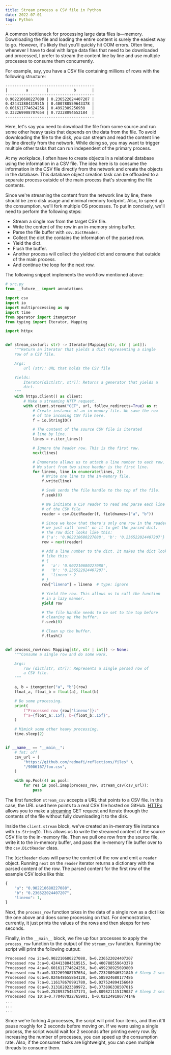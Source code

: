 ```yaml
---
title: Stream process a CSV file in Python
date: 2022-07-01
tags: Python
---
```


A common bottleneck for processing large data files is—memory. Downloading the file and
loading the entire content is surely the easiest way to go. However, it's likely that
you'll quickly hit OOM errors. Often time, whenever I have to deal with large data files
that need to be downloaded and processed, I prefer to stream the content line by line
and use multiple processes to consume them concurrently.

For example, say, you have a CSV file containing millions of rows with the following
structure:

```
---------------------------------------
|        a        |           b       |
---------------------------------------
0.902210680227088 | 0.236522024407207 |
0.424413804319515 | 0.400788559643378 |
0.601611774624256 | 0.4992389256938   |
0.332269908707654 | 0.72328094652184  |
---------------------------------------
```

Here, let's say you need to download the file from some source and run some other heavy
tasks that depends on the data from the file. To avoid downloading the file to the disk, you can stream and read the content line by line directly from the network. While doing so, you may want to trigger multiple other tasks that can run independent of the primary
process.

At my workplace, I often have to create objects in a relational database using the
information in a CSV file. The idea here is to consume the information in the CSV file
directly from the network and create the objects in the database. This database object
creation task can be offloaded to a separate process outside of the main process that's
streaming the file contents.

Since we're streaming the content from the network line by line, there should be zero
disk usage and minimal memory footprint. Also, to speed up the consumption, we'll fork
multiple OS processes. To put in concisely, we'll need to perform the following steps:

* Stream a single row from the target CSV file.
* Write the content of the row in an in-memory string buffer.
* Parse the file buffer with `csv.DictReader`.
* Collect the dict the contains the information of the parsed row.
* Yield the dict.
* Flush the buffer.
* Another process will collect the yielded dict and consume that outside of the main
process.
* And continue the loop for the next row.

The following snippet implements the workflow mentioned above:

```python
# src.py
from __future__ import annotations

import csv
import io
import multiprocessing as mp
import time
from operator import itemgetter
from typing import Iterator, Mapping

import httpx


def stream_csv(url: str) -> Iterator[Mapping[str, str | int]]:
    """Return an iterator that yields a dict representing a single
    row of a CSV file.

    Args:
        url (str): URL that holds the CSV file

    Yields:
        Iterator[dict[str, str]]: Returns a generator that yields a
        dict.
    """
    with httpx.Client() as client:
        # Make a streaming HTTP request.
        with client.stream("GET", url, follow_redirects=True) as r:
            # Create instance of an in-memory file. We save the row
            # of the incoming CSV file here.
            f = io.StringIO()

            # The content of the source CSV file is iterated
            # line by line.
            lines = r.iter_lines()

            # Ignore the header row. This is the first row.
            next(lines)

            # Enumerate allows us to attach a line number to each row.
            # We start from two since header is the first line.
            for lineno, line in enumerate(lines, 2):
                # Write one line to the in-memory file.
                f.write(line)

                # Seek sends the file handle to the top of the file.
                f.seek(0)

                # We initiate a CSV reader to read and parse each line
                # of the CSV file
                reader = csv.DictReader(f, fieldnames=("a", "b"))

                # Since we know that there's only one row in the reader
                # we just call 'next' on it to get the parsed dict.
                # The row dict looks like this:
                # {'a': '0.902210680227088', 'b': '0.236522024407207'}
                row = next(reader)

                # Add a line number to the dict. It makes the dict looks
                # like this:
                # {
                #   'a': '0.902210680227088',
                #   'b': '0.236522024407207',
                #   'lineno': 2
                # }
                row["lineno"] = lineno  # type: ignore

                # Yield the row. This allows us to call the function
                # in a lazy manner.
                yield row

                # The file handle needs to be set to the top before
                # cleaning up the buffer.
                f.seek(0)

                # Clean up the buffer.
                f.flush()


def process_row(row: Mapping[str, str | int]) -> None:
    """Consume a single row and do some work.

    Args:
        row (dict[str, str]): Represents a single parsed row of
        a CSV file.
    """

    a, b = itemgetter("a", "b")(row)
    float_a, float_b = float(a), float(b)

    # Do some processing.
    print(
        f"Processed row {row['lineno']}:"
        f"a={float_a:.15f}, b={float_b:.15f}",
    )

    # Mimick some other heavy processing.
    time.sleep(2)


if __name__ == "__main__":
    # fmt: off
    csv_url = (
        "https://github.com/rednafi/reflections/files" \
        "/9006167/foo.csv",
    )

    with mp.Pool(4) as pool:
        for res in pool.imap(process_row, stream_csv(csv_url)):
            pass
```

The first function `stream_csv` accepts a URL that points to a CSV file. In this case,
the URL used here points to a real CSV file hosted on GitHub. [HTTPx][1] allows you to make a [streaming][2] GET request and iterate through the contents of the file without
fully downloading it to the disk.

Inside the `client.stream` block, we've created an in-memory file instance with
`io.StringIO`. This allows us to write the streamed content of the source CSV file to
the in-memory file. Then we pull one row from the source file, write it to the in-memory
buffer, and pass the in-memory file buffer over to the `csv.DictReader` class.

The `DictReader` class will parse the content of the row and emit a `reader` object. Running `next` on the `reader` iterator returns a dictionary with the parsed content of
the row. The parsed content for the first row of the example CSV looks like this:

```python
{
    "a": "0.902210680227088",
    "b": "0.236522024407207",
    "lineno": 1,
}
```

Next, the `process_row` function takes in the data of a single row as a dict like the one
above and does some processing on that. For demonstration, currently, it just prints the
values of the rows and then sleeps for two seconds.

Finally, in the `__main__` block, we fire up four processes to apply the `process_row`
function to the output of the `stream_csv` function. Running the script will print the
following output:

```sh
Processed row 2:a=0.902210680227088, b=0.236522024407207
Processed row 3:a=0.424413804319515, b=0.400788559643378
Processed row 4:a=0.601611774624256, b=0.499238925693800
Processed row 5:a=0.332269908707654, b=0.723280946521840 # Sleep 2 sec
Processed row 6:a=0.024648655864128, b=0.585924680177486
Processed row 7:a=0.116178678991780, b=0.027524894156040
Processed row 8:a=0.313182023389972, b=0.373896338507016
Processed row 9:a=0.252893754537173, b=0.809821115129037 # Sleep 2 sec
Processed row 10:a=0.770407022765901, b=0.021249180774146
...
...
...
```

Since we're forking 4 processes, the script will print four items, and then it'll pause
roughly for 2 seconds before moving on. If we were using a single process, the script
would wait for 2 seconds after printing every row. By increasing the number of processes, you can speed up the consumption rate. Also, if the consumer tasks are
lightweight, you can open multiple threads to consume them.


[1]: https://www.python-httpx.org/
[2]: https://www.python-httpx.org/quickstart/#streaming-responses
